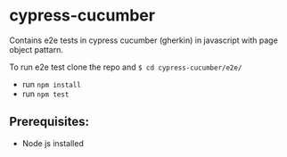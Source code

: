 # cypress-cucumber
Contains e2e tests in cypress cucumber (gherkin) in javascript with page object pattarn.

 To run e2e test clone the repo and ```$ cd cypress-cucumber/e2e/```

  - run ```npm install```
  - run ``` npm test ```

## Prerequisites:
  - Node js installed
